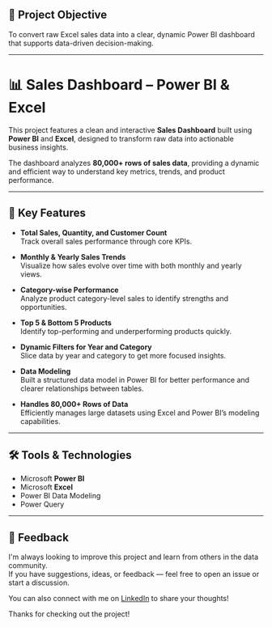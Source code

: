 ## 🎯 Project Objective
To convert raw Excel sales data into a clear, dynamic Power BI dashboard that supports data-driven decision-making.

---

# 📊 Sales Dashboard – Power BI & Excel

This project features a clean and interactive **Sales Dashboard** built using **Power BI** and **Excel**, designed to transform raw data into actionable business insights.

The dashboard analyzes **80,000+ rows of sales data**, providing a dynamic and efficient way to understand key metrics, trends, and product performance.

---

## 🚀 Key Features

- **Total Sales, Quantity, and Customer Count**  
  Track overall sales performance through core KPIs.

- **Monthly & Yearly Sales Trends**  
  Visualize how sales evolve over time with both monthly and yearly views.

- **Category-wise Performance**  
  Analyze product category-level sales to identify strengths and opportunities.

- **Top 5 & Bottom 5 Products**  
  Identify top-performing and underperforming products quickly.

- **Dynamic Filters for Year and Category**  
  Slice data by year and category to get more focused insights.

- **Data Modeling**  
  Built a structured data model in Power BI for better performance and clearer relationships between tables.

- **Handles 80,000+ Rows of Data**  
  Efficiently manages large datasets using Excel and Power BI’s modeling capabilities.

---

## 🛠️ Tools & Technologies

- Microsoft **Power BI**
- Microsoft **Excel**
- Power BI Data Modeling
- Power Query

---

## 💬 Feedback

I'm always looking to improve this project and learn from others in the data community.  
If you have suggestions, ideas, or feedback — feel free to open an issue or start a discussion.

You can also connect with me on [LinkedIn](https://www.linkedin.com/in/laksh-saronja?utm_source=share&utm_campaign=share_via&utm_content=profile&utm_medium=android_app) to share your thoughts!

Thanks for checking out the project!




